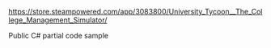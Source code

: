 https://store.steampowered.com/app/3083800/University_Tycoon__The_College_Management_Simulator/

Public C# partial code sample
